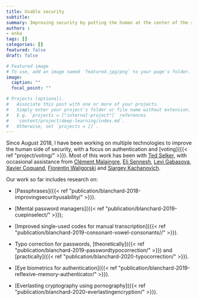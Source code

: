 ```yaml
---
title: Usable security
subtitle: 
summary: Improving security by putting the human at the center of the system.
authors : 
- enka
tags: []
categories: []
featured: false
draft: false

# Featured image
# To use, add an image named `featured.jpg/png` to your page's folder. 
image:
  caption: ""
  focal_point: ""

# Projects (optional).
#   Associate this post with one or more of your projects.
#   Simply enter your project's folder or file name without extension.
#   E.g. `projects = ["internal-project"]` references 
#   `content/project/deep-learning/index.md`.
#   Otherwise, set `projects = []`.
---
```

Since August 2018, I have been working on multiple technologies to improve the human side of security, with a focus on authentication and [voting]({{< ref "project/voting/" >}}). Most of this work has been with [Ted Selker](http://ted.selker.com/), with occasional assistance from [Clément Malaingre](https://www.linkedin.com/in/cl%C3%A9ment-malaingre-57b165131/?originalSubdomain=fr), [Eli Sennesh](https://esennesh.github.io/), [Levi Gabasova](http://www.winterhazelly.cloud), [Xavier Coquand](https://www.linkedin.com/in/xavier-coquand-423161b0/?originalSubdomain=fr), [Florentin Waligorski](https://www.researchgate.net/profile/Florentin_Waligorski) and [Siargey Kachanovich](http://perso.eleves.ens-rennes.fr/people/siargey.kachanovich/).

Our work so far includes research on:

- [Passphrases]({{< ref "publication/blanchard-2018-improvingsecurityusability/" >}}).

- [Mental password managers]({{< ref "publication/blanchard-2019-cuepinselect/" >}});

- [Improved single-used codes for manual transcription]({{< ref "publication/blanchard-2019-consonant-vowel-consonants//" >}}).

- Typo correction for passwords, [theoretically]({{< ref "publication/blanchard-2019-passwordtypocorrection/" >}}) and [practically]({{< ref "publication/blanchard-2020-typocorrection/" >}}).

- [Eye biometrics for authentication]({{< ref "publication/blanchard-2019-reflexive-memory-authenticator/" >}}).
 
- [Everlasting cryptography using pornography]({{< ref "publication/blanchard-2020-everlastingencryption/" >}}).

